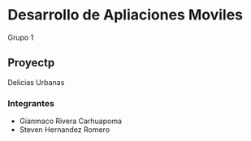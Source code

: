 # Desarrollo de Apliaciones Moviles
Grupo 1 
## Proyectp
Delicias Urbanas
### Integrantes
- Gianmaco Rivera Carhuapoma
- Steven Hernandez Romero
